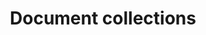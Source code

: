 ---
layout: frontend-template-documentation
sectionKey: Frontend templates
eleventyNavigation:
  parent: Frontend templates
title: Document collections
---